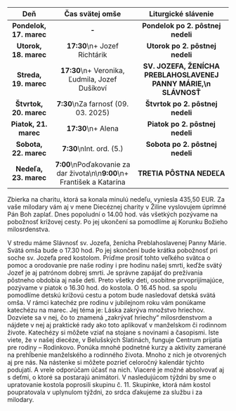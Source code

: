 <!-- title: "Informácie o omšiach - 16. - 23. marec" -->
<!-- date: "2025-03-16" -->

<!-- table-setup wrapStyle=row; wrapOn=max-width:767px; wrapHideHeader=true -->
| Deň | Čas svätej omše | Liturgické slávenie |
| :---: | :---: | :---: |
| **Pondelok, 17. marec** | **-** | **Pondelok po 2. pôstnej nedeli** |
| **Utorok, 18. marec** | **17:30**\n+ Jozef Richtárik | **Utorok po 2. pôstnej nedeli** |
| **Streda, 19. marec** | **17:30**\n+ Veronika, Ľudmila, Jozef Dušíkoví | **SV. JOZEFA, ŽENÍCHA PREBLAHOSLAVENEJ PANNY MÁRIE,\n SLÁVNOSŤ** |
| **Štvrtok, 20. marec** | **7:30**\nZa farnosť (09. 03. 2025) | **Štvrtok po 2. pôstnej nedeli** |
| **Piatok, 21. marec** | **17:30**\n+ Alena | **Piatok po 2. pôstnej nedeli** |
| **Sobota, 22. marec** | **7:30**\nInt. ord. (5.) | **Sobota po 2. pôstnej nedeli** |
| **Nedeľa, 23. marec** | **7:00**\nPoďakovanie za dar života\n\n**9:00**\n+ František a Katarína | **TRETIA PÔSTNA NEDEĽA** |


Zbierka na charitu, ktorá sa konala minulú nedeľu, vyniesla 435,50 EUR. Za vaše milodary vám aj v mene Diecéznej charity v Žiline vyslovujem úprimné Pán Boh zaplať. 
Dnes popoludní o 14.00 hod. vás všetkých pozývame na pobožnosť krížovej cesty. Po jej ukončení sa pomodlíme aj Korunku Božieho milosrdenstva. 

V stredu máme Slávnosť sv. Jozefa, ženícha Preblahoslavenej Panny Márie. Svätá omša bude o 17.30 hod. Po jej skončení bude krátka pobožnosť pri soche sv. Jozefa pred kostolom. Príďme prosiť tohto veľkého svätca o pomoc a  orodovanie pre naše rodiny i pre hodinu našej smrti, keďže svätý Jozef je aj patrónom dobrej smrti.
Je správne zapájať do prežívania pôstneho obdobia aj naše deti. Preto všetky deti, osobitne prvoprijímajúce, pozývame v piatok o 16.30 hod. do kostola. O 16.45 hod. sa spolu pomodlíme detskú krížovú cestu a potom bude nasledovať detská svätá omša. 
V rámci katechéz pre rodinu v jubilejnom roku vám ponúkame katechézu na marec. Jej téma je: Láska zakrýva množstvo hriechov. Dozviete sa v nej, čo to znamená „zakrývať hriechy“ milosrdenstvom a nájdete v nej aj praktické rady ako toto aplikovať v manželskom či rodinnom živote. Katechézy si môžete vziať na stojane s novinami a časopismi. 
Iste viete, že v našej diecéze, v Belušských Slatinách, funguje Centrum prijatia pre rodiny – Rodinkovo. Ponúka mnohé podnetné kurzy a aktivity zamerané na prehĺbenie manželského a rodinného života. Mnoho z nich je otvorených aj pre nás. Na nástenke si môžete pozrieť celoročný kalendár týchto podujatí. A vrele odporúčam účasť na nich. Viaceré je možné absolvovať aj s deťmi, o ktoré sa postarajú animátori. 
V nasledujúcom týždni by sme o upratovanie kostola poprosili skupinu č. 11. Skupinke, ktorá nám kostol poupratovala v uplynulom týždni, zo srdca ďakujeme za službu i za milodary.
